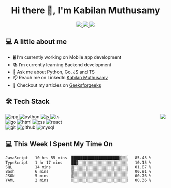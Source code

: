 <div align="center"> 
  
# Hi there 👋, I'm Kabilan Muthusamy 

</div>

<p align="center">
  
  <a href="mailto:kabi175.tech@gmail.com">
    <img src="https://img.shields.io/badge/e‑mail-D14836.svg?style=for-the-badge&logo=GMail&logoColor=white"/>
  </a>

  <a href="https://linkedin.com/in/kabilan-muthusamy">
    <img src="https://img.shields.io/badge/linkedin-0077B5.svg?style=for-the-badge&logo=linkedin&logoColor=white"/>
  </a>

  <a href="https://dev.to/kabilan">  
    <img src="https://img.shields.io/badge/dev.to-0A0A0A?style=for-the-badge&logo=dev.to&logoColor=white"/>
  </a>
  
</p>


## 💻 **A little about me**

- 🖥 I’m currently working on Mobile app development
- 📚 I’m currently learning Backend development
- 💬 Ask me about Python, Go, JS and TS
- 📫 Reach me on LinkedIn  [Kabilan Muthusamy](https://linkedin.com/in/kabilan-muthusamy)
- 📝 Checkout my articles on [Geeksforgeeks](https://auth.geeksforgeeks.org/user/kabilan/articles)



## 🛠️ **Tech  Stack**

<img align="right" src="https://github-readme-stats.vercel.app/api/top-langs/?username=kabi175&layout=demo" /> 

![cpp](https://img.icons8.com/color/96/000000/c-plus-plus-logo.png)
![python](https://img.icons8.com/color/96/000000/python.png)
![js](https://img.icons8.com/color/96/000000/javascript.png)
![ts](https://img.icons8.com/color/96/000000/typescript.png)
<br>
![go](https://img.icons8.com/color/96/000000/golang.png)
![html](https://img.icons8.com/color/96/000000/html-5--v1.png)
![css](https://img.icons8.com/color/96/000000/css3.png)
![react](https://img.icons8.com/color/96/000000/react-native.png)
<br>
![git](https://img.icons8.com/color/96/000000/git.png)
![github](https://img.icons8.com/fluent/96/000000/github.png)
![mysql](https://img.icons8.com/color/96/000000/mysql-logo.png)

 
## 💻 **This Week I Spent My Time On**
<!--START_SECTION:waka-->

```text
JavaScript   10 hrs 55 mins  █████████████████████▒░░░   85.43 %
TypeScript   1 hr 17 mins    ██▓░░░░░░░░░░░░░░░░░░░░░░   10.15 %
SQL          14 mins         ▒░░░░░░░░░░░░░░░░░░░░░░░░   01.87 %
Bash         6 mins          ▒░░░░░░░░░░░░░░░░░░░░░░░░   00.91 %
JSON         5 mins          ▒░░░░░░░░░░░░░░░░░░░░░░░░   00.76 %
YAML         2 mins          ░░░░░░░░░░░░░░░░░░░░░░░░░   00.36 %
```

<!--END_SECTION:waka-->

